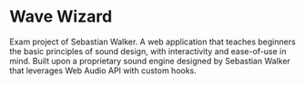 
# Wave Wizard

Exam project of Sebastian Walker. A web application that teaches beginners the basic principles of sound design, with interactivity and ease-of-use in mind. Built upon a proprietary sound engine designed by Sebastian Walker that leverages Web Audio API with custom hooks. 
